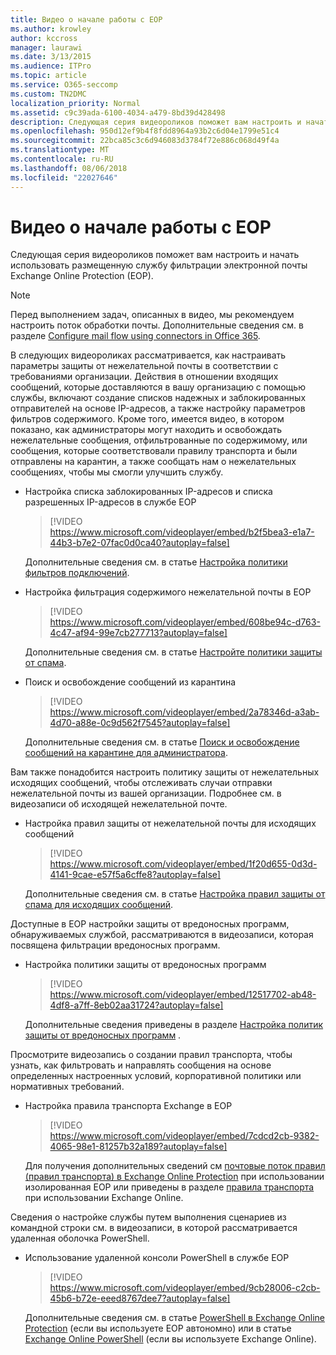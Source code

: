 ```yaml
---
title: Видео о начале работы с EOP
ms.author: krowley
author: kccross
manager: laurawi
ms.date: 3/13/2015
ms.audience: ITPro
ms.topic: article
ms.service: O365-seccomp
ms.custom: TN2DMC
localization_priority: Normal
ms.assetid: c9c39ada-6100-4034-a479-8bd39d428498
description: Следующая серия видеороликов поможет вам настроить и начать использовать размещенную службу фильтрации электронной почты Exchange Online Protection (EOP).
ms.openlocfilehash: 950d12ef9b4f8fdd8964a93b2c6d04e1799e51c4
ms.sourcegitcommit: 22bca85c3c6d946083d3784f72e886c068d49f4a
ms.translationtype: MT
ms.contentlocale: ru-RU
ms.lasthandoff: 08/06/2018
ms.locfileid: "22027646"
---
```

# <a name="videos-for-getting-started-with-eop"></a>Видео о начале работы с EOP

Следующая серия видеороликов поможет вам настроить и начать использовать размещенную службу фильтрации электронной почты Exchange Online Protection (EOP).
  
> [!NOTE]
> Перед выполнением задач, описанных в видео, мы рекомендуем настроить поток обработки почты. Дополнительные сведения см. в разделе [Configure mail flow using connectors in Office 365](http://technet.microsoft.com/library/854b5a50-4462-4836-a092-37e208d29624.aspx). 
  
В следующих видеороликах рассматривается, как настраивать параметры защиты от нежелательной почты в соответствии с требованиями организации. Действия в отношении входящих сообщений, которые доставляются в вашу организацию с помощью службы, включают создание списков надежных и заблокированных отправителей на основе IP-адресов, а также настройку параметров фильтров содержимого. Кроме того, имеется видео, в котором показано, как администраторы могут находить и освобождать нежелательные сообщения, отфильтрованные по содержимому, или сообщения, которые соответствовали правилу транспорта и были отправлены на карантин, а также сообщать нам о нежелательных сообщениях, чтобы мы смогли улучшить службу.
  
- Настройка списка заблокированных IP-адресов и списка разрешенных IP-адресов в службе EOP
    > [!VIDEO https://www.microsoft.com/videoplayer/embed/b2f5bea3-e1a7-44b3-b7e2-07fac0d0ca40?autoplay=false]
  
    Дополнительные сведения см. в статье [Настройка политики фильтров подключений](../configure-the-connection-filter-policy.md). 
    
- Настройка фильтрация содержимого нежелательной почты в EOP
    > [!VIDEO https://www.microsoft.com/videoplayer/embed/608be94c-d763-4c47-af94-99e7cb277713?autoplay=false]
  
    Дополнительные сведения см. в статье [Настройте политики защиты от спама](../configure-your-spam-filter-policies.md). 
    
- Поиск и освобождение сообщений из карантина
    > [!VIDEO https://www.microsoft.com/videoplayer/embed/2a78346d-a3ab-4d70-a88e-0c9d562f7545?autoplay=false]
  
    Дополнительные сведения см. в статье [Поиск и освобождение сообщений на карантине для администратора](../find-and-release-quarantined-messages-as-an-administrator.md). 
    
Вам также понадобится настроить политику защиты от нежелательных исходящих сообщений, чтобы отслеживать случаи отправки нежелательной почты из вашей организации. Подробнее см. в видеозаписи об исходящей нежелательной почте.
  
- Настройка правил защиты от нежелательной почты для исходящих сообщений
    > [!VIDEO https://www.microsoft.com/videoplayer/embed/1f20d655-0d3d-4141-9cae-e57f5a6cffe8?autoplay=false]
  
    Дополнительные сведения см. в статье [Настройка правил защиты от спама для исходящих сообщений](../configure-the-outbound-spam-policy.md).
    
Доступные в EOP настройки защиты от вредоносных программ, обнаруживаемых службой, рассматриваются в видеозаписи, которая посвящена фильтрации вредоносных программ.
  
- Настройка политики защиты от вредоносных программ
    > [!VIDEO https://www.microsoft.com/videoplayer/embed/12517702-ab48-4df8-a7ff-8eb02aa31724?autoplay=false]
  
    Дополнительные сведения приведены в разделе [Настройка политик защиты от вредоносных программ](../configure-anti-malware-policies.md) . 
    
Просмотрите видеозапись о создании правил транспорта, чтобы узнать, как фильтровать и направлять сообщения на основе определенных настроенных условий, корпоративной политики или нормативных требований.
  
- Настройка правила транспорта Exchange в EOP
    > [!VIDEO https://www.microsoft.com/videoplayer/embed/7cdcd2cb-9382-4065-98e1-81257b32a189?autoplay=false]
  
    Для получения дополнительных сведений см [почтовые поток правил (правил транспорта) в Exchange Online Protection](mail-flow-rules-transport-rules-0.md) при использовании изолированная EOP или приведены в разделе [правила транспорта](http://technet.microsoft.com/library/743bd525-0ca2-426d-b76c-b4a052bc8886.aspx) при использовании Exchange Online. 
    
Сведения о настройке службы путем выполнения сценариев из командной строки см. в видеозаписи, в которой рассматривается удаленная оболочка PowerShell.
  
- Использование удаленной консоли PowerShell в службе EOP
    > [!VIDEO https://www.microsoft.com/videoplayer/embed/9cb28006-c2cb-45b6-b72e-eeed8767dee7?autoplay=false]
  
    Дополнительные сведения см. в статье [PowerShell в Exchange Online Protection](http://technet.microsoft.com/library/f7918a88-774a-405e-945b-bc2f5ee9f748.aspx) (если вы используете EOP автономно) или в статье [Exchange Online PowerShell](http://technet.microsoft.com/library/1cb603b0-2961-4afe-b879-b048fe0f64a2.aspx) (если вы используете Exchange Online). 
    

